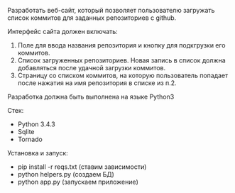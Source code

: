 Разработать веб-сайт, который позволяет пользователю загружать список коммитов для заданных репозиториев с github.

Интерфейс сайта должен включать:

1. Поле для ввода названия репозитория и кнопку для подкгрузки его коммитов.
2. Список загруженных репозиториев. Новая запись в список должна добавляться после удачной загрузки коммитов.
3. Страницу со списком коммитов, на которую пользователь попадает после нажатия на имя репозитория в списке из п.2.

Разработка должна быть выполнена на языке Python3

Стек:

* Python 3.4.3
* Sqlite
* Tornado

Установка и запуск:

* pip install -r reqs.txt (ставим зависимости)
* python helpers.py (создаем БД)
* python app.py (запускаем приложение)